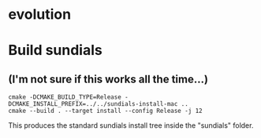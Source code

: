 # evolution


# Build sundials 
## (I'm not sure if this works all the time...)

    cmake -DCMAKE_BUILD_TYPE=Release -DCMAKE_INSTALL_PREFIX=../../sundials-install-mac ..
    cmake --build . --target install --config Release -j 12

This produces the standard sundials install tree inside the "sundials" folder.
